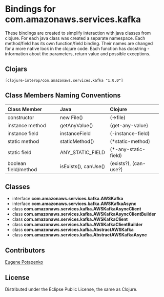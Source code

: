 # Bindings for com.amazonaws.services.kafka

These bindings are created to simplify interaction with java classes from clojure.
For each java class was created a separate namespace.
Each method/field has its own function/field binding.
Their names are changed for a more native look in the clojure code. Each function has docstring - information about the parameters, return value and possible exceptions.

## Clojars

```
[clojure-interop/com.amazonaws.services.kafka "1.0.0"]
```

## Class Members Naming Conventions

| Class Member | Java | Clojure |
|:--|:--|:--|
| constructor | new File() | (->file) |
| instance method | getAnyValue() | (get-any-value) |
| instance field | instanceField | (-instance-field) |
| static method | staticMethod() | (*static-method) |
| static field | ANY_STATIC_FIELD | (*-any-static-field) |
| boolean field/method | isExists(), canUse() | (exists?), (can-use?) |

## Classes

- interface **com.amazonaws.services.kafka.AWSKafka**
- interface **com.amazonaws.services.kafka.AWSKafkaAsync**
- class **com.amazonaws.services.kafka.AWSKafkaAsyncClient**
- class **com.amazonaws.services.kafka.AWSKafkaAsyncClientBuilder**
- class **com.amazonaws.services.kafka.AWSKafkaClient**
- class **com.amazonaws.services.kafka.AWSKafkaClientBuilder**
- class **com.amazonaws.services.kafka.AbstractAWSKafka**
- class **com.amazonaws.services.kafka.AbstractAWSKafkaAsync**

## Contributors

[Eugene Potapenko](https://github.com/potapenko/)

## License

Distributed under the Eclipse Public License, the same as Clojure.
